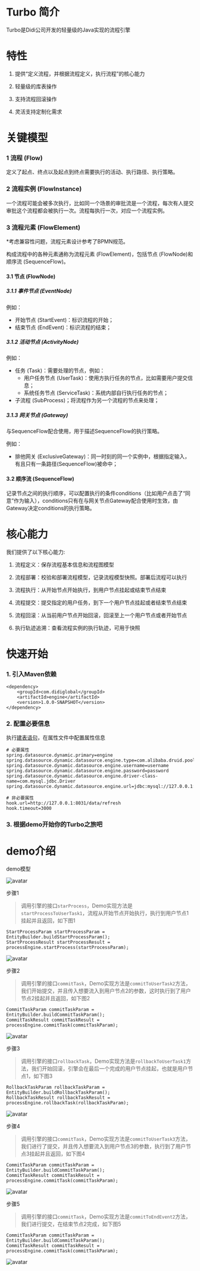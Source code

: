 # Turbo 简介

Turbo是Didi公司开发的轻量级的Java实现的流程引擎

#

# 特性

1. 提供“定义流程，并根据流程定义，执行流程”的核心能力

2. 轻量级的库表操作

3. 支持流程回滚操作

4. 灵活支持定制化需求

#

# 关键模型

### 1 流程 (Flow)

定义了起点、终点以及起点到终点需要执行的活动、执行路径、执行策略。

### 2 流程实例 (FlowInstance)

一个流程可能会被多次执行，比如同一个场景的审批流是一个流程，每次有人提交审批这个流程都会被执行一次。流程每执行一次，对应一个流程实例。

### 3 流程元素 (FlowElement)

*考虑兼容性问题，流程元素设计参考了BPMN规范。

构成流程中的各种元素通称为流程元素 (FlowElement)，包括节点 (FlowNode)和顺序流 (SequenceFlow)。

#### 3.1 节点 (FlowNode)

##### 3.1.1 事件节点 (EventNode)

例如：
* 开始节点 (StartEvent)：标识流程的开始；
* 结束节点 (EndEvent)：标识流程的结束；

##### 3.1.2 活动节点 (ActivityNode)

例如：
* 任务 (Task)：需要处理的节点，例如：
    * 用户任务节点 (UserTask)：使用方执行任务的节点，比如需要用户提交信息；
    * 系统任务节点 (ServiceTask)：系统内部自行执行任务的节点；
* 子流程 (SubProcess)；将流程作为另一个流程的节点来处理；

##### 3.1.3 网关节点 (Gateway)

与SequenceFlow配合使用，用于描述SequenceFlow的执行策略。

例如：
* 排他网关 (ExclusiveGateway)：同一时刻的同一个实例中，根据指定输入，有且只有一条路径(SequenceFlow)被命中；

#### 3.2 顺序流 (SequenceFlow)

记录节点之间的执行顺序，可以配置执行的条件conditions（比如用户点击了“同意”作为输入），conditions只有在与网关节点Gateway配合使用时生效，由Gateway决定conditions的执行策略。

#

# 核心能力

我们提供了以下核心能力:

1. 流程定义：保存流程基本信息和流程图模型

2. 流程部署：校验和部署流程模型，记录流程模型快照。部署后流程可以执行

3. 流程执行：从开始节点开始执行，到用户节点挂起或结束节点结束

4. 流程提交：提交指定的用户任务，到下一个用户节点挂起或者结束节点结束

5. 流程回滚：从当前用户节点开始回滚，回滚至上一个用户节点或者开始节点

6. 执行轨迹追溯：查看流程实例的执行轨迹，可用于快照

# 快速开始

### 1. 引入Maven依赖

```
<dependency>
    <groupId>com.didiglobal</groupId>
    <artifactId>engine</artifactId>
    <version>1.0.0-SNAPSHOT</version>
</dependency>
```

### 2. 配置必要信息

执行[建表语句](engine/src/main/resources/turbo.db.create/turbo.mysql.sql)，在属性文件中配置属性信息

```
# 必要属性
spring.datasource.dynamic.primary=engine
spring.datasource.dynamic.datasource.engine.type=com.alibaba.druid.pool.DruidDataSource
spring.datasource.dynamic.datasource.engine.username=username
spring.datasource.dynamic.datasource.engine.password=password
spring.datasource.dynamic.datasource.engine.driver-class-name=com.mysql.jdbc.Driver
spring.datasource.dynamic.datasource.engine.url=jdbc:mysql://127.0.0.1:3306/db_engine

# 非必要属性
hook.url=http://127.0.0.1:8031/data/refresh
hook.timeout=3000

```

### 3. 根据demo开始你的Turbo之旅吧

# demo介绍

demo模型

![avatar](https://dpubstatic.udache.com/static/dpubimg/0ZIb6_fvyM/demo.png)

步骤1

> 调用引擎的接口`starProcess`，Demo实现方法是`startProcessToUserTask1`，流程从开始节点开始执行，执行到用户节点1挂起并且返回，如下图1

```
StartProcessParam startProcessParam = EntityBuilder.buildStartProcessParam();
StartProcessResult startProcessResult = processEngine.startProcess(startProcessParam);
```

![avatar](file/startProcessToUserTask1.png)

步骤2

> 调用引擎的接口`commitTask`，Demo实现方法是`commitToUserTask2`方法，我们开始提交，并且传入想要流入到用户节点2的参数，这时执行到了用户节点2挂起并且返回，如下图2

```
CommitTaskParam commitTaskParam = EntityBuilder.buildCommitTaskParam();
CommitTaskResult commitTaskResult = processEngine.commitTask(commitTaskParam);
```

![avatar](file/commitToUserTask2.png)

步骤3

> 调用引擎的接口`rollbackTask`，Demo实现方法是`rollbackToUserTask1`方法，我们开始回滚，引擎会在最后一个完成的用户节点挂起，也就是用户节点1，如下图3

```
RollbackTaskParam rollbackTaskParam = EntityBuilder.buildRollbackTaskParam();
RollbackTaskResult rollbackTaskResult = processEngine.rollbackTask(rollbackTaskParam);
```

![avatar](file/rollbackToUserTask1.png)

步骤4

> 调用引擎的接口`commitTask`，Demo实现方法是`commitToUserTask3`方法，我们进行了提交，并且传入想要流入到用户节点3的参数，执行到了用户节点3挂起并且返回，如下图4

```
CommitTaskParam commitTaskParam = EntityBuilder.buildCommitTaskParam();
CommitTaskResult commitTaskResult = processEngine.commitTask(commitTaskParam);
```

![avatar](file/commitToUserTask3.png)

步骤5

> 调用引擎的接口`commitTask`，Demo实现方法是`commitToEndEvent2`方法，我们进行提交，在结束节点2完成，如下图5

```
CommitTaskParam commitTaskParam = EntityBuilder.buildCommitTaskParam();
CommitTaskResult commitTaskResult = processEngine.commitTask(commitTaskParam);
```

![avatar](file/commitToEndEvent2.png)
